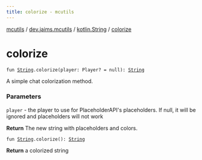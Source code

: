 ```yaml
---
title: colorize - mcutils
---
```


[mcutils](../../index.html) / [dev.jaims.mcutils](../index.html) / [kotlin.String](index.html) / [colorize](./colorize.html)

# colorize

`fun `[`String`](https://kotlinlang.org/api/latest/jvm/stdlib/kotlin/-string/index.html)`.colorize(player: Player? = null): `[`String`](https://kotlinlang.org/api/latest/jvm/stdlib/kotlin/-string/index.html)

A simple chat colorization method.

### Parameters

`player` - the player to use for PlaceholderAPI's placeholders. If null, it will be ignored and placeholders
will not work

**Return**
The new string with placeholders and colors.

`fun `[`String`](https://kotlinlang.org/api/latest/jvm/stdlib/kotlin/-string/index.html)`.colorize(): `[`String`](https://kotlinlang.org/api/latest/jvm/stdlib/kotlin/-string/index.html)

**Return**
a colorized string

